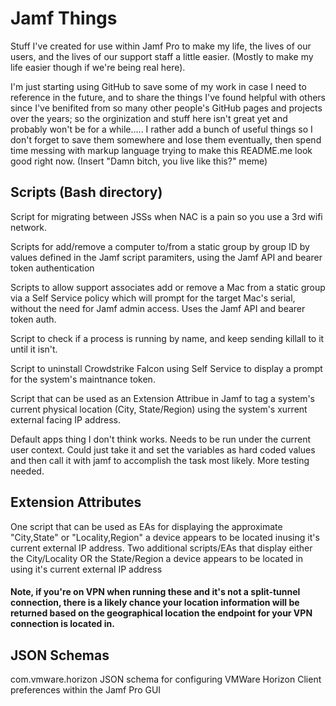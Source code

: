 # Jamf Things
Stuff I've created for use within Jamf Pro to make my life, the lives of our users, and the lives of our support staff a little easier. (Mostly to make my life easier though if we're being real here).

I'm just starting using GitHub to save some of my work in case I need to reference in the future, and to share the things I've found helpful with others since I've benifited from so many other people's GitHub pages and projects over the years; so the orginization and stuff here isn't great yet and probably won't be for a while..... I rather add a bunch of useful things so I don't forget to save them somewhere and lose them eventually, then spend time messing with markup language trying to make this README.me look good right now. (Insert "Damn bitch, you live like this?" meme)

## Scripts (Bash directory)
Script for migrating between JSSs when NAC is a pain so you use a 3rd wifi network.

Scripts for add/remove a computer to/from a static group by group ID by values defined in the Jamf script paramiters, using the Jamf API and bearer token authentication

Scripts to allow support associates add or remove a Mac from a static group via a Self Service policy which will prompt for the target Mac's serial, without the need for Jamf admin access. Uses the Jamf API and bearer token auth.

Script to check if a process is running by name, and keep sending killall to it until it isn't.

Script to uninstall Crowdstrike Falcon using Self Service to display a prompt for the system's maintnance token.

Script that can be used as an Extension Attribue in Jamf to tag a system's current physical location (City, State/Region) using the system's xurrent external facing IP address.


Default apps thing I don't think works. Needs to be run under the current user context. Could just take it and set the variables as hard coded values and then call it with jamf to accomplish the task most likely. More testing needed.


## Extension Attributes
One script that can be used as EAs for displaying the approximate "City,State" or "Locality,Region" a device appears to be located inusing it's current external IP address.
Two additional scripts/EAs that display either the City/Locality OR the State/Region a device appears to be located in using it's current external IP address
#### Note, if you're on VPN when running these and it's not a split-tunnel connection, there is a likely chance your location information will be returned based on the geographical location the endpoint for your VPN connection is located in.


## JSON Schemas
com.vmware.horizon JSON schema for configuring VMWare Horizon Client preferences within the Jamf Pro GUI
